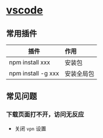 # [vscode](https://code.visualstudio.com/)

## 常用插件
| 插件        |      作用      |
| ------------- | :----------- |
| npm install xxx      | 安装包 |
| npm install -g xxx      | 安装全局包 |

## 常见问题
### 下载页面打不开，访问无反应
- 关闭 `vpn` 设置